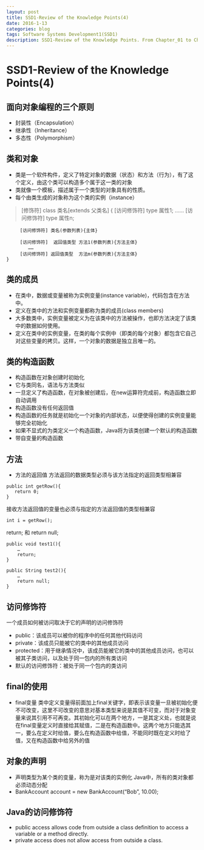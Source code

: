 ```yaml
---
layout: post
title: SSD1-Review of the Knowledge Points(4)
date: 2016-1-13
categories: blog
tags: Software Systems Development1(SSD1)
description: SSD1-Review of the Knowledge Points. From Chapter_01 to Chapter_09.
---
```

# SSD1-Review of the Knowledge Points(4)
## 面向对象编程的三个原则

- 封装性（Encapsulation）
- 继承性（Inheritance）
- 多态性（Polymorphism）

## 类和对象
- 类是一个软件构件，定义了特定对象的数据（状态）和方法（行为），有了这个定义，由这个类可以构造多个属于这一类的对象
- 类就像一个模板，描述属于一个类型的对象具有的性质。
- 每个由类生成的对象称为这个类的实例（instance）

>[修饰符] class  类名[extends 父类名] {
 		 [访问修饰符] type 属性1;
 			……
 		 [访问修饰符] type 属性n;
 
 		 [访问修饰符] 类名(参数列表){主体}
 
 		 [访问修饰符]  返回值类型 方法1(参数列表){方法主体}
 			……
 		 [访问修饰符] 返回值类型  方法m(参数列表){方法主体}
 	}

## 类的成员
- 在类中，数据或变量被称为实例变量(instance variable)，代码包含在方法中。
- 定义在类中的方法和实例变量都称为类的成员(class members)
- 大多数类中，实例变量被定义为在该类中的方法被操作，也即方法决定了该类中的数据如何使用。	
- 定义在类中的实例变量，在类的每个实例中（即类的每个对象）都包含它自己对这些变量的拷贝。这样，一个对象的数据是独立且唯一的。

## 类的构造函数
- 构造函数在对象创建时初始化
- 它与类同名，语法与方法类似
- 一旦定义了构造函数，在对象被创建后，在new运算符完成前，构造函数立即自动调用
- 构造函数没有任何返回值
- 构造函数的任务就是初始化一个对象的内部状态，以便使得创建的实例变量能够完全初始化
- 如果不显式的为类定义一个构造函数，Java将为该类创建一个默认的构造函数
- 带自变量的构造函数

## 方法

- 方法的返回值
方法返回的数据类型必须与该方法指定的返回类型相兼容
```$xslt
public int getRow(){ 
   return 0; 
}
```
接收方法返回值的变量也必须与指定的方法返回值的类型相兼容
```$xslt
int i = getRow();
```
return; 和 return null;
```$xslt
public void test1(){
	…
	return;
}

```
```$xslt
public String test2(){
	…
	return null;
}
```
## 访问修饰符
一个成员如何被访问取决于它的声明的访问修饰符
- public：该成员可以被你的程序中的任何其他代码访问
- private：该成员只能被它的类中的其他成员访问
- protected：用于继承情况中，该成员能被它的类中的其他成员访问，也可以被其子类访问，以及处于同一包内的所有类访问
- 默认的访问修饰符：被处于同一个包内的类访问

## final的使用
- final变量
类中定义变量得前面加上final关键字，即表示该变量一旦被初始化便不可改变，这里不可改变的意思对基本类型来说是其值不可变，而对于对象变量来说其引用不可再变。其初始化可以在两个地方，一是其定义处，也就是说在final变量定义时直接给其赋值，二是在构造函数中。这两个地方只能选其一，要么在定义时给值，要么在构造函数中给值，不能同时既在定义时给了值，又在构造函数中给另外的值

## 对象的声明

- 声明类型为某个类的变量，称为是对该类的实例化
Java中，所有的类对象都必须动态分配
- BankAccount account = new BankAccount(“Bob”, 10.00);

## Java的访问修饰符
- public access allows code from outside a class definition to access a variable or a method directly. 
- private access does not allow access from outside a class. 





